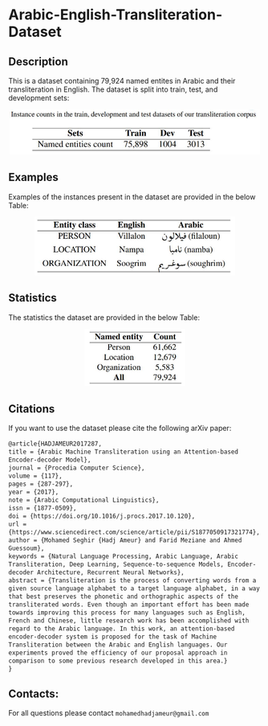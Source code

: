 # Arabic-English-Transliteration-Dataset

## Description

This is a dataset containing 79,924 named entites in Arabic and their transliteration in English. The dataset is split into train, test, and development sets:

<div align="center">
<img src="dev_train_test.JPG" alt="Arabic-English named entites transliteration Dataset" width="500">
</div>

## Examples

Examples of the instances present in the dataset are provided in the below Table: 

<div align="center">
    <img src="examples.JPG" alt="Arabic-English named entites transliteration examples" width="400">
</div>



## Statistics

The statistics the dataset are provided in the below Table: 

<div align="center">
<img src="stats.JPG" alt="Arabic-English named entites transliteration statistics" width="200">
</div>


## Citations
If you want to use the dataset please cite the following arXiv paper:


```
@article{HADJAMEUR2017287,
title = {Arabic Machine Transliteration using an Attention-based Encoder-decoder Model},
journal = {Procedia Computer Science},
volume = {117},
pages = {287-297},
year = {2017},
note = {Arabic Computational Linguistics},
issn = {1877-0509},
doi = {https://doi.org/10.1016/j.procs.2017.10.120},
url = {https://www.sciencedirect.com/science/article/pii/S1877050917321774},
author = {Mohamed Seghir {Hadj Ameur} and Farid Meziane and Ahmed Guessoum},
keywords = {Natural Language Processing, Arabic Language, Arabic Transliteration, Deep Learning, Sequence-to-sequence Models, Encoder-decoder Architecture, Recurrent Neural Networks},
abstract = {Transliteration is the process of converting words from a given source language alphabet to a target language alphabet, in a way that best preserves the phonetic and orthographic aspects of the transliterated words. Even though an important effort has been made towards improving this process for many languages such as English, French and Chinese, little research work has been accomplished with regard to the Arabic language. In this work, an attention-based encoder-decoder system is proposed for the task of Machine Transliteration between the Arabic and English languages. Our experiments proved the efficiency of our proposal approach in comparison to some previous research developed in this area.}
}
```

## Contacts:
For all questions please contact ``mohamedhadjameur@gmail.com`` 

